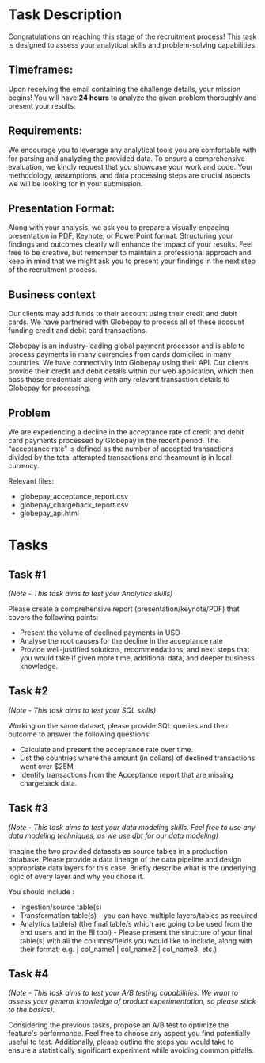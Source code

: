 # Task Description

Congratulations on reaching this stage of the recruitment process! This task is designed to assess your analytical skills and problem-solving capabilities.

## Timeframes:
Upon receiving the email containing the challenge details, your mission begins! You will have **24 hours** to analyze the given problem thoroughly and present your results. 

## Requirements:
We encourage you to leverage any analytical tools you are comfortable with for parsing and analyzing the provided data.
To ensure a comprehensive evaluation, we kindly request that you showcase your work and code. Your methodology, assumptions, and data processing steps are crucial aspects we will be looking for in your submission.

## Presentation Format:
Along with your analysis, we ask you to prepare a visually engaging presentation in PDF, Keynote, or PowerPoint format. Structuring your findings and outcomes clearly will enhance the impact of your results. Feel free to be creative, but remember to maintain a professional approach and keep in mind that we might ask you to present your findings in the next step of the recruitment process.

## Business context
Our clients may add funds to their account using their credit and debit cards. We have partnered with Globepay to process all of these account funding credit and debit card transactions.

Globepay is an industry-leading global payment processor and is able to process payments in many currencies from cards domiciled in many countries. We have connectivity into Globepay using their API. Our clients provide their credit and debit details within our web application, which then pass those credentials along with any relevant transaction details to Globepay for processing.

## Problem
We are experiencing a decline in the acceptance rate of credit and debit card payments processed by Globepay in the recent period. The “acceptance rate” is defined as the number of accepted transactions divided by the total attempted transactions and theamount is in local currency.

Relevant files:
- globepay_acceptance_report.csv
- globepay_chargeback_report.csv
- globepay_api.html


# Tasks

## Task #1
*(Note - This task aims to test your Analytics skills)*

Please create a comprehensive report (presentation/keynote/PDF) that covers the following points:
- Present the volume of declined payments in USD
- Analyse the root causes for the decline in the acceptance rate
- Provide well-justified solutions, recommendations, and next steps that you would take if given
more time, additional data, and deeper business knowledge.

## Task #2
*(Note - This task aims to test your SQL skills)*

Working on the same dataset, please provide SQL queries and their outcome to answer the
following questions:
- Calculate and present the acceptance rate over time.
- List the countries where the amount (in dollars) of declined transactions went over $25M
- Identify transactions from the Acceptance report that are missing chargeback data.

## Task #3
*(Note - This task aims to test your data modeling skills. Feel free to use any data modeling
techniques, as we use dbt for our data modeling)*

Imagine the two provided datasets as source tables in a production database. Please provide a data
lineage of the data pipeline and design appropriate data layers for this case. Briefly describe what is
the underlying logic of every layer and why you chose it.

You should include :
- Ingestion/source table(s)
- Transformation table(s) - you can have multiple layers/tables as required
- Analytics table(s) (the final table/s which are going to be used from the end users and in the BI
tool) - Please present the structure of your final table(s) with all the columns/fields you would like
to include, along with their format; e.g. | col_name1 | col_name2 | col_name3| etc.)

## Task #4
*(Note - This task aims to test your A/B testing capabilities. We want to assess your general
knowledge of product experimentation, so please stick to the basics).*

Considering the previous tasks, propose an A/B test to optimize the feature's performance. Feel free to choose any aspect you find potentially useful to test.
 Additionally, please outline the steps you would take to ensure a statistically significant experiment while avoiding common pitfalls.

